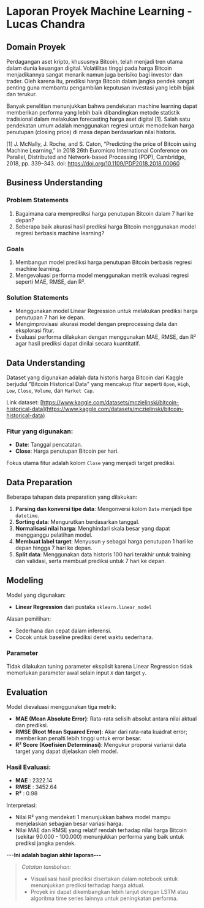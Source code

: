 # Laporan Proyek Machine Learning - Lucas Chandra

## Domain Proyek

Perdagangan aset kripto, khususnya Bitcoin, telah menjadi tren utama dalam dunia keuangan digital. Volatilitas tinggi pada harga Bitcoin menjadikannya sangat menarik namun juga berisiko bagi investor dan trader. Oleh karena itu, prediksi harga Bitcoin dalam jangka pendek sangat penting guna membantu pengambilan keputusan investasi yang lebih bijak dan terukur.

Banyak penelitian menunjukkan bahwa pendekatan machine learning dapat memberikan performa yang lebih baik dibandingkan metode statistik tradisional dalam melakukan forecasting harga aset digital [1]. Salah satu pendekatan umum adalah menggunakan regresi untuk memodelkan harga penutupan (closing price) di masa depan berdasarkan nilai historis.

[1] J. McNally, J. Roche, and S. Caton, “Predicting the price of Bitcoin using Machine Learning,” in 2018 26th Euromicro International Conference on Parallel, Distributed and Network-based Processing (PDP), Cambridge, 2018, pp. 339–343. doi: https://doi.org/10.1109/PDP2018.2018.00060

## Business Understanding

### Problem Statements

1. Bagaimana cara memprediksi harga penutupan Bitcoin dalam 7 hari ke depan?
2. Seberapa baik akurasi hasil prediksi harga Bitcoin menggunakan model regresi berbasis machine learning?

### Goals

1. Membangun model prediksi harga penutupan Bitcoin berbasis regresi machine learning.
2. Mengevaluasi performa model menggunakan metrik evaluasi regresi seperti MAE, RMSE, dan R².

### Solution Statements

* Menggunakan model Linear Regression untuk melakukan prediksi harga penutupan 7 hari ke depan.
* Mengimprovisasi akurasi model dengan preprocessing data dan eksplorasi fitur.
* Evaluasi performa dilakukan dengan menggunakan MAE, RMSE, dan R² agar hasil prediksi dapat dinilai secara kuantitatif.

## Data Understanding

Dataset yang digunakan adalah data historis harga Bitcoin dari Kaggle berjudul "Bitcoin Historical Data" yang mencakup fitur seperti `Open`, `High`, `Low`, `Close`, `Volume`, dan `Market Cap`.

Link dataset: [https://www.kaggle.com/datasets/mczielinski/bitcoin-historical-data](https://www.kaggle.com/datasets/mczielinski/bitcoin-historical-data)

### Fitur yang digunakan:

* **Date**: Tanggal pencatatan.
* **Close**: Harga penutupan Bitcoin per hari.

Fokus utama fitur adalah kolom `Close` yang menjadi target prediksi.

## Data Preparation

Beberapa tahapan data preparation yang dilakukan:

1. **Parsing dan konversi tipe data**: Mengonversi kolom `Date` menjadi tipe `datetime`.
2. **Sorting data**: Mengurutkan berdasarkan tanggal.
3. **Normalisasi nilai harga**: Menghindari skala besar yang dapat mengganggu pelatihan model.
4. **Membuat label target**: Menyusun `y` sebagai harga penutupan 1 hari ke depan hingga 7 hari ke depan.
5. **Split data**: Menggunakan data historis 100 hari terakhir untuk training dan validasi, serta membuat prediksi untuk 7 hari ke depan.

## Modeling

Model yang digunakan:

* **Linear Regression** dari pustaka `sklearn.linear_model`

Alasan pemilihan:

* Sederhana dan cepat dalam inferensi.
* Cocok untuk baseline prediksi deret waktu sederhana.

### Parameter

Tidak dilakukan tuning parameter eksplisit karena Linear Regression tidak memerlukan parameter awal selain input `X` dan target `y`.

## Evaluation

Model dievaluasi menggunakan tiga metrik:

* **MAE (Mean Absolute Error)**: Rata-rata selisih absolut antara nilai aktual dan prediksi.
* **RMSE (Root Mean Squared Error)**: Akar dari rata-rata kuadrat error; memberikan penalti lebih tinggi untuk error besar.
* **R² Score (Koefisien Determinasi)**: Mengukur proporsi variansi data target yang dapat dijelaskan oleh model.

### Hasil Evaluasi:

* **MAE**  : 2322.14
* **RMSE** : 3452.64
* **R²**   : 0.98

Interpretasi:

* Nilai R² yang mendekati 1 menunjukkan bahwa model mampu menjelaskan sebagian besar variasi harga.
* Nilai MAE dan RMSE yang relatif rendah terhadap nilai harga Bitcoin (sekitar 90.000 - 100.000) menunjukkan performa yang baik untuk prediksi jangka pendek.

**---Ini adalah bagian akhir laporan---**

> *Catatan tambahan:*
>
> * Visualisasi hasil prediksi disertakan dalam notebook untuk menunjukkan prediksi terhadap harga aktual.
> * Proyek ini dapat dikembangkan lebih lanjut dengan LSTM atau algoritma time series lainnya untuk peningkatan performa.
